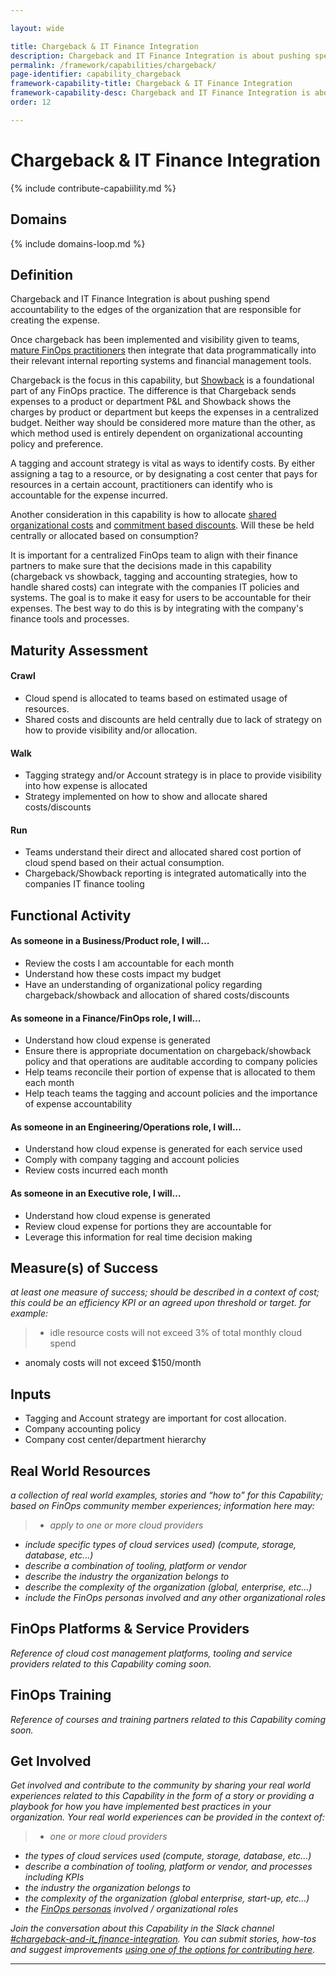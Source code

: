 ```yaml
---

layout: wide

title: Chargeback & IT Finance Integration
description: Chargeback and IT Finance Integration is about pushing spend accountability to the edges of the organization that are responsible for creating the expense.
permalink: /framework/capabilities/chargeback/
page-identifier: capability_chargeback
framework-capability-title: Chargeback & IT Finance Integration
framework-capability-desc: Chargeback and IT Finance Integration is about pushing spend accountability to the edges of the organization that are responsible for creating the expense.
order: 12

---
```


# Chargeback & IT Finance Integration


{% include contribute-capabiility.md %}

## Domains
<!-- _x-ref to the FinOps Domain(s) to which this Capability corresponds_ -->
{% include domains-loop.md %}


## Definition
Chargeback and IT Finance Integration is about pushing spend accountability to the edges of the organization that are responsible for creating the expense.

Once chargeback has been implemented and visibility given to teams, [mature FinOps practitioners](https://www.finops.org/framework/maturity-model/) then integrate that data programmatically into their relevant internal reporting systems and financial management tools.

Chargeback is the focus in this capability, but [Showback](https://www.finops.org/framework/capabilities/analysis-showback/) is a foundational part of any FinOps practice.  The difference is that Chargeback sends expenses to a product or department P&L and Showback shows the charges by product or department but keeps the expenses in a centralized budget.  Neither way should be considered more mature than the other, as which method used is entirely dependent on organizational accounting policy and preference.

A tagging and account strategy is vital as ways to identify costs.  By either assigning a tag to a resource, or by designating a cost center that pays for resources in a certain account, practitioners can identify who is accountable for the expense incurred.

Another consideration in this capability is how to allocate [shared organizational costs](https://www.finops.org/framework/capabilities/manage-shared-cloud-cost/) and [commitment based discounts](https://www.finops.org/framework/capabilities/manage-commitment-based-discounts/).  Will these be held centrally or allocated based on consumption?  

It is important for a centralized FinOps team to align with their finance partners to make sure that the decisions made in this capability (chargeback vs showback, tagging and accounting strategies, how to handle shared costs) can integrate with the companies IT policies and systems.  The goal is to make it easy for users to be accountable for their expenses. The best way to do this is by integrating with the company's finance tools and processes.



## Maturity Assessment

#### Crawl
* Cloud spend is allocated to teams based on estimated usage of resources.
* Shared costs and discounts are held centrally due to lack of strategy on how to provide visibility and/or allocation.

#### Walk
* Tagging strategy and/or Account strategy is in place to provide visibility into how expense is allocated
* Strategy implemented on how to show and allocate shared costs/discounts

#### Run
* Teams understand their direct and allocated shared cost portion of cloud spend based on their actual consumption.
* Chargeback/Showback reporting is integrated automatically into the companies IT finance tooling




## Functional Activity

#### As someone in a Business/Product role, I will…
* Review the costs I am accountable for each month
* Understand how these costs impact my budget
* Have an understanding of organizational policy regarding chargeback/showback and allocation of shared costs/discounts


#### As someone in a Finance/FinOps role, I will…
* Understand how cloud expense is generated
* Ensure there is appropriate documentation on chargeback/showback policy and that operations are auditable according to company policies
* Help teams reconcile their portion of expense that is allocated to them each month
* Help teach teams the tagging and account policies and the importance of expense accountability


#### As someone in an Engineering/Operations role, I will...
* Understand how cloud expense is generated for each service used
* Comply with company tagging and account policies
* Review costs incurred each month


#### As someone in an Executive role, I will…
* Understand how cloud expense is generated
* Review cloud expense for portions they are accountable for
* Leverage this information for real time decision making




## Measure(s) of Success
_at least one measure of success; should be described in a context of cost; this could be an efficiency KPI or an agreed upon threshold or target._
_for example:_
>* idle resource costs will not exceed 3% of total monthly cloud spend
* anomaly costs will not exceed $150/month



## Inputs
* Tagging and Account strategy are important for cost allocation.
* Company accounting policy
* Company cost center/department hierarchy



<!-- ####### Real World Resources ####### -->
## Real World Resources
_a collection of real world examples, stories and “how to” for this Capability; based on FinOps community member experiences; information here may:_
>* _apply to one or more cloud providers_
* _include specific types of cloud services used) (compute, storage, database, etc...)_
* _describe a combination of  tooling, platform or vendor_
* _describe the industry the organization belongs to_
* _describe the complexity of the organization (global, enterprise, etc…)_
* _include the FinOps personas involved and any other organizational roles_



## FinOps Platforms & Service Providers
_Reference of cloud cost management platforms, tooling and service providers related to this Capability coming soon._


## FinOps Training
_Reference of courses and training partners related to this Capability coming soon._




## Get Involved

_Get involved and contribute to the community by sharing your real world experiences related to this Capability in the form of a story or providing a playbook for how you have implemented best practices in your organization. Your real world experiences can be provided in the context of:_

>* _one or more cloud providers_
* _the types of cloud services used (compute, storage, database, etc...)_
* _describe a combination of  tooling, platform or vendor, and processes including KPIs_
* _the industry the organization belongs to_
* _the complexity of the organization (global enterprise, start-up, etc…)_
* _the [FinOps personas](https://www.finops.org/framework/personas/) involved / organizational roles_

_Join the conversation about this Capability in the Slack channel [#chargeback-and-it_finance-integration](https://finopsfoundation.slack.com/archives/C02Q0J0G4P5). You can submit stories, how-tos and suggest improvements [using one of the options for contributing here](https://www.finops.org/introduction/how-to-contribute/)._

---
